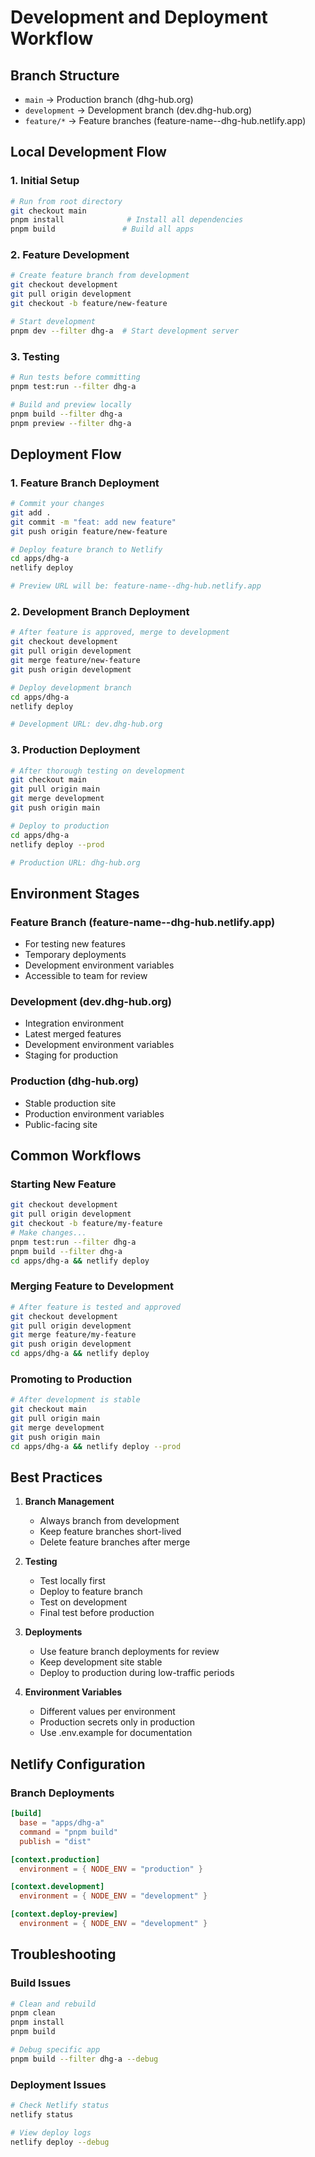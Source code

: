 # Development and Deployment Workflow

## Branch Structure
- `main` → Production branch (dhg-hub.org)
- `development` → Development branch (dev.dhg-hub.org)
- `feature/*` → Feature branches (feature-name--dhg-hub.netlify.app)

## Local Development Flow

### 1. Initial Setup
```bash
# Run from root directory
git checkout main
pnpm install              # Install all dependencies
pnpm build               # Build all apps
```

### 2. Feature Development
```bash
# Create feature branch from development
git checkout development
git pull origin development
git checkout -b feature/new-feature

# Start development
pnpm dev --filter dhg-a  # Start development server
```

### 3. Testing
```bash
# Run tests before committing
pnpm test:run --filter dhg-a

# Build and preview locally
pnpm build --filter dhg-a
pnpm preview --filter dhg-a
```

## Deployment Flow

### 1. Feature Branch Deployment
```bash
# Commit your changes
git add .
git commit -m "feat: add new feature"
git push origin feature/new-feature

# Deploy feature branch to Netlify
cd apps/dhg-a
netlify deploy

# Preview URL will be: feature-name--dhg-hub.netlify.app
```

### 2. Development Branch Deployment
```bash
# After feature is approved, merge to development
git checkout development
git pull origin development
git merge feature/new-feature
git push origin development

# Deploy development branch
cd apps/dhg-a
netlify deploy

# Development URL: dev.dhg-hub.org
```

### 3. Production Deployment
```bash
# After thorough testing on development
git checkout main
git pull origin main
git merge development
git push origin main

# Deploy to production
cd apps/dhg-a
netlify deploy --prod

# Production URL: dhg-hub.org
```

## Environment Stages

### Feature Branch (feature-name--dhg-hub.netlify.app)
- For testing new features
- Temporary deployments
- Development environment variables
- Accessible to team for review

### Development (dev.dhg-hub.org)
- Integration environment
- Latest merged features
- Development environment variables
- Staging for production

### Production (dhg-hub.org)
- Stable production site
- Production environment variables
- Public-facing site

## Common Workflows

### Starting New Feature
```bash
git checkout development
git pull origin development
git checkout -b feature/my-feature
# Make changes...
pnpm test:run --filter dhg-a
pnpm build --filter dhg-a
cd apps/dhg-a && netlify deploy
```

### Merging Feature to Development
```bash
# After feature is tested and approved
git checkout development
git pull origin development
git merge feature/my-feature
git push origin development
cd apps/dhg-a && netlify deploy
```

### Promoting to Production
```bash
# After development is stable
git checkout main
git pull origin main
git merge development
git push origin main
cd apps/dhg-a && netlify deploy --prod
```

## Best Practices

1. **Branch Management**
   - Always branch from development
   - Keep feature branches short-lived
   - Delete feature branches after merge

2. **Testing**
   - Test locally first
   - Deploy to feature branch
   - Test on development
   - Final test before production

3. **Deployments**
   - Use feature branch deployments for review
   - Keep development site stable
   - Deploy to production during low-traffic periods

4. **Environment Variables**
   - Different values per environment
   - Production secrets only in production
   - Use .env.example for documentation

## Netlify Configuration

### Branch Deployments
```toml
[build]
  base = "apps/dhg-a"
  command = "pnpm build"
  publish = "dist"

[context.production]
  environment = { NODE_ENV = "production" }

[context.development]
  environment = { NODE_ENV = "development" }

[context.deploy-preview]
  environment = { NODE_ENV = "development" }
```

## Troubleshooting

### Build Issues
```bash
# Clean and rebuild
pnpm clean
pnpm install
pnpm build

# Debug specific app
pnpm build --filter dhg-a --debug
```

### Deployment Issues
```bash
# Check Netlify status
netlify status

# View deploy logs
netlify deploy --debug